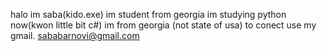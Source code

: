 halo im saba(kido.exe)
im student from georgia
im studying python now(kwon little bit c#)
im from georgia (not state of usa)
to conect use my gmail. sababarnovi@gmail.com
